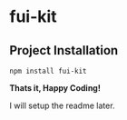 # fui-kit

## Project Installation

```
npm install fui-kit
```

**Thats it, Happy Coding!**

I will setup the readme later.
